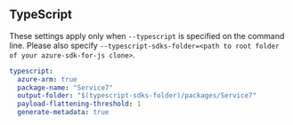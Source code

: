 ## TypeScript

These settings apply only when `--typescript` is specified on the command line.
Please also specify `--typescript-sdks-folder=<path to root folder of your azure-sdk-for-js clone>`.

```yaml $(typescript)
typescript:
  azure-arm: true
  package-name: "Service7"
  output-folder: "$(typescript-sdks-folder)/packages/Service7"
  payload-flattening-threshold: 1
  generate-metadata: true
```
